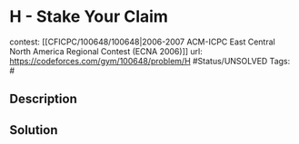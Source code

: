 # H - Stake Your Claim

contest: [[CFICPC/100648/100648|2006-2007 ACM-ICPC East Central North America Regional Contest (ECNA 2006)]]
url: https://codeforces.com/gym/100648/problem/H
#Status/UNSOLVED
Tags: #

## Description

## Solution

